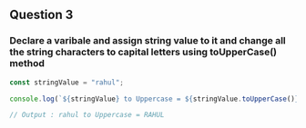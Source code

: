 ## Question 3 

### Declare a varibale and assign string value to it and change all the string characters to capital letters using toUpperCase() method

```javascript
const stringValue = "rahul";

console.log(`${stringValue} to Uppercase = ${stringValue.toUpperCase()}`);

// Output : rahul to Uppercase = RAHUL

```